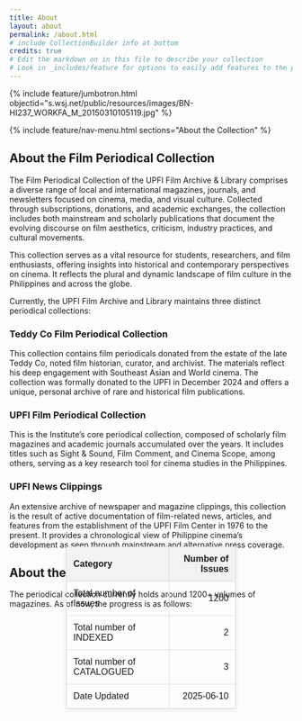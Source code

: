 ```yaml
---
title: About
layout: about
permalink: /about.html
# include CollectionBuilder info at bottom
credits: true
# Edit the markdown on in this file to describe your collection
# Look in _includes/feature for options to easily add features to the page
---
```


{% include feature/jumbotron.html objectid="s.wsj.net/public/resources/images/BN-HI237_WORKFA_M_20150310105119.jpg" %}

{% include feature/nav-menu.html sections="About the Collection" %}

## About the Film Periodical Collection

The Film Periodical Collection of the UPFI Film Archive & Library comprises a diverse range of local and international magazines, journals, and newsletters focused on cinema, media, and visual culture. Collected through subscriptions, donations, and academic exchanges, the collection includes both mainstream and scholarly publications that document the evolving discourse on film aesthetics, criticism, industry practices, and cultural movements.

This collection serves as a vital resource for students, researchers, and film enthusiasts, offering insights into historical and contemporary perspectives on cinema. It reflects the plural and dynamic landscape of film culture in the Philippines and across the globe.

Currently, the UPFI Film Archive and Library maintains three distinct periodical collections:

### Teddy Co Film Periodical Collection
This collection contains film periodicals donated from the estate of the late Teddy Co, noted film historian, curator, and archivist. The materials reflect his deep engagement with Southeast Asian and World cinema. The collection was formally donated to the UPFI in December 2024 and offers a unique, personal archive of rare and historical film publications.

### UPFI Film Periodical Collection
This is the Institute’s core periodical collection, composed of scholarly film magazines and academic journals accumulated over the years. It includes titles such as Sight & Sound, Film Comment, and Cinema Scope, among others, serving as a key research tool for cinema studies in the Philippines.

### UPFI News Clippings
An extensive archive of newspaper and magazine clippings, this collection is the result of active documentation of film-related news, articles, and features from the establishment of the UPFI Film Center in 1976 to the present. It provides a chronological view of Philippine cinema’s development as seen through mainstream and alternative press coverage.

## About the Indexing Progress

The periodical collection currently holds around 1200+ volumes of magazines. As of now, the progress is as follows: 
<div style="display: flex; justify-content: center; align-items: center; height: 1vh;">
  <table style="width: 60%; border-collapse: collapse; font-family: sans-serif; box-shadow: 0 2px 8px rgba(0,0,0,0.1);">
    <thead>
      <tr style="background-color: #f2f2f2;">
        <th style="border: 1px solid #ddd; padding: 12px; text-align: left;">Category</th>
        <th style="border: 1px solid #ddd; padding: 12px; text-align: right;">Number of Issues</th>
      </tr>
    </thead>
    <tbody>
      <tr>
        <td style="border: 1px solid #ddd; padding: 12px;">Total number of Issues</td>
        <td style="border: 1px solid #ddd; padding: 12px; text-align: right;">1200</td>
      </tr>
      <tr>
        <td style="border: 1px solid #ddd; padding: 12px;">Total number of INDEXED</td>
        <td style="border: 1px solid #ddd; padding: 12px; text-align: right;">2</td>
      </tr>
      <tr>
        <td style="border: 1px solid #ddd; padding: 12px;">Total number of CATALOGUED</td>
        <td style="border: 1px solid #ddd; padding: 12px; text-align: right;">3</td>
      </tr>
      <tr>
        <td style="border: 1px solid #ddd; padding: 12px;">Date Updated</td>
        <td style="border: 1px solid #ddd; padding: 12px; text-align: right;">2025-06-10</td>
      </tr>
    </tbody>
  </table>
</div>


<!-- IMPORTANT!!! DELETE this comment and the include below when you are finished editing this page for your collection. The include below introduces about page features. They will show up on your collection's about page until you delete it.  -->

